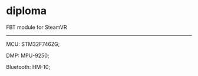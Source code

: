 # diploma
FBT module for SteamVR

---

MCU:        STM32F746ZG;

DMP:        MPU-9250;

Bluetooth:  HM-10;
